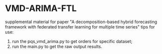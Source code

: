 # VMD-ARIMA-FTL
supplemental material for paper "A decomposition-based hybrid forecasting framework with federated transfer learning for multiple time series"
tips for use:
1. run the pqs_vmd_arima.py to get orders for specific dataset;
2. run the main.py to get the raw output results.
